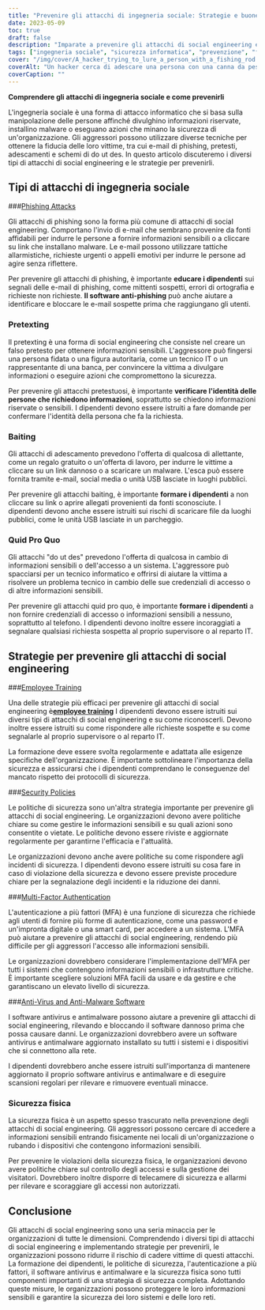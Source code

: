 ```yaml
---
title: "Prevenire gli attacchi di ingegneria sociale: Strategie e buone pratiche"
date: 2023-05-09
toc: true
draft: false
description: "Imparate a prevenire gli attacchi di social engineering e a proteggere le informazioni sensibili della vostra organizzazione con la formazione dei dipendenti, le politiche di sicurezza e altro ancora."
tags: ["ingegneria sociale", "sicurezza informatica", "prevenzione", "formazione dei dipendenti", "politiche di sicurezza", "autenticazione a più fattori", "antivirus", "sicurezza fisica", "regolamenti governativi", "FISMA", "HIPAA", "protezione dei dati", "minacce informatiche", "sicurezza della rete", "sicurezza delle informazioni", "informazioni sensibili", "criminalità informatica", "compliance", "strategia di cybersicurezza", "sicurezza dei dati"]
cover: "/img/cover/A_hacker_trying_to_lure_a_person_with_a_fishing_rod.png"
coverAlt: "Un hacker cerca di adescare una persona con una canna da pesca, mentre uno scudo e un lucchetto simboleggiano la sicurezza informatica."
coverCaption: ""
---
```


**Comprendere gli attacchi di ingegneria sociale e come prevenirli**

L'ingegneria sociale è una forma di attacco informatico che si basa sulla manipolazione delle persone affinché divulghino informazioni riservate, installino malware o eseguano azioni che minano la sicurezza di un'organizzazione. Gli aggressori possono utilizzare diverse tecniche per ottenere la fiducia delle loro vittime, tra cui e-mail di phishing, pretesti, adescamenti e schemi di do ut des. In questo articolo discuteremo i diversi tipi di attacchi di social engineering e le strategie per prevenirli.

## Tipi di attacchi di ingegneria sociale

###[Phishing Attacks](https://simeononsecurity.ch/articles/how-to-identify-phishing/)

Gli attacchi di phishing sono la forma più comune di attacchi di social engineering. Comportano l'invio di e-mail che sembrano provenire da fonti affidabili per indurre le persone a fornire informazioni sensibili o a cliccare su link che installano malware. Le e-mail possono utilizzare tattiche allarmistiche, richieste urgenti o appelli emotivi per indurre le persone ad agire senza riflettere.

Per prevenire gli attacchi di phishing, è importante **educare i dipendenti** sui segnali delle e-mail di phishing, come mittenti sospetti, errori di ortografia e richieste non richieste. **Il software anti-phishing** può anche aiutare a identificare e bloccare le e-mail sospette prima che raggiungano gli utenti.

### Pretexting

Il pretexting è una forma di social engineering che consiste nel creare un falso pretesto per ottenere informazioni sensibili. L'aggressore può fingersi una persona fidata o una figura autoritaria, come un tecnico IT o un rappresentante di una banca, per convincere la vittima a divulgare informazioni o eseguire azioni che compromettono la sicurezza.

Per prevenire gli attacchi pretestuosi, è importante **verificare l'identità delle persone che richiedono informazioni**, soprattutto se chiedono informazioni riservate o sensibili. I dipendenti devono essere istruiti a fare domande per confermare l'identità della persona che fa la richiesta.

### Baiting

Gli attacchi di adescamento prevedono l'offerta di qualcosa di allettante, come un regalo gratuito o un'offerta di lavoro, per indurre le vittime a cliccare su un link dannoso o a scaricare un malware. L'esca può essere fornita tramite e-mail, social media o unità USB lasciate in luoghi pubblici.

Per prevenire gli attacchi baiting, è importante **formare i dipendenti** a non cliccare su link o aprire allegati provenienti da fonti sconosciute. I dipendenti devono anche essere istruiti sui rischi di scaricare file da luoghi pubblici, come le unità USB lasciate in un parcheggio.

### Quid Pro Quo

Gli attacchi "do ut des" prevedono l'offerta di qualcosa in cambio di informazioni sensibili o dell'accesso a un sistema. L'aggressore può spacciarsi per un tecnico informatico e offrirsi di aiutare la vittima a risolvere un problema tecnico in cambio delle sue credenziali di accesso o di altre informazioni sensibili.

Per prevenire gli attacchi quid pro quo, è importante **formare i dipendenti** a non fornire credenziali di accesso o informazioni sensibili a nessuno, soprattutto al telefono. I dipendenti devono inoltre essere incoraggiati a segnalare qualsiasi richiesta sospetta al proprio supervisore o al reparto IT.

## Strategie per prevenire gli attacchi di social engineering

###[Employee Training](https://simeononsecurity.ch/articles/how-to-build-and-manage-an-effective-cybersecurity-awareness-training-program/)

Una delle strategie più efficaci per prevenire gli attacchi di social engineering è[**employee training**](https://simeononsecurity.ch/articles/how-to-build-and-manage-an-effective-cybersecurity-awareness-training-program/) I dipendenti devono essere istruiti sui diversi tipi di attacchi di social engineering e su come riconoscerli. Devono inoltre essere istruiti su come rispondere alle richieste sospette e su come segnalarle al proprio supervisore o al reparto IT.

La formazione deve essere svolta regolarmente e adattata alle esigenze specifiche dell'organizzazione. È importante sottolineare l'importanza della sicurezza e assicurarsi che i dipendenti comprendano le conseguenze del mancato rispetto dei protocolli di sicurezza.

###[Security Policies](https://simeononsecurity.ch/articles/how-to-secure-your-organization-against-insider-threats/)

Le politiche di sicurezza sono un'altra strategia importante per prevenire gli attacchi di social engineering. Le organizzazioni devono avere politiche chiare su come gestire le informazioni sensibili e su quali azioni sono consentite o vietate. Le politiche devono essere riviste e aggiornate regolarmente per garantirne l'efficacia e l'attualità.

Le organizzazioni devono anche avere politiche su come rispondere agli incidenti di sicurezza. I dipendenti devono essere istruiti su cosa fare in caso di violazione della sicurezza e devono essere previste procedure chiare per la segnalazione degli incidenti e la riduzione dei danni.

###[Multi-Factor Authentication](https://simeononsecurity.ch/articles/the-pros-and-cons-of-multi-factor-autentication/)

L'autenticazione a più fattori (MFA) è una funzione di sicurezza che richiede agli utenti di fornire più forme di autenticazione, come una password e un'impronta digitale o una smart card, per accedere a un sistema. L'MFA può aiutare a prevenire gli attacchi di social engineering, rendendo più difficile per gli aggressori l'accesso alle informazioni sensibili.

Le organizzazioni dovrebbero considerare l'implementazione dell'MFA per tutti i sistemi che contengono informazioni sensibili o infrastrutture critiche. È importante scegliere soluzioni MFA facili da usare e da gestire e che garantiscano un elevato livello di sicurezza.

###[Anti-Virus and Anti-Malware Software](https://simeononsecurity.ch/recommendations/anti-virus)

I software antivirus e antimalware possono aiutare a prevenire gli attacchi di social engineering, rilevando e bloccando il software dannoso prima che possa causare danni. Le organizzazioni dovrebbero avere un software antivirus e antimalware aggiornato installato su tutti i sistemi e i dispositivi che si connettono alla rete.

I dipendenti dovrebbero anche essere istruiti sull'importanza di mantenere aggiornato il proprio software antivirus e antimalware e di eseguire scansioni regolari per rilevare e rimuovere eventuali minacce.

### Sicurezza fisica

La sicurezza fisica è un aspetto spesso trascurato nella prevenzione degli attacchi di social engineering. Gli aggressori possono cercare di accedere a informazioni sensibili entrando fisicamente nei locali di un'organizzazione o rubando i dispositivi che contengono informazioni sensibili.

Per prevenire le violazioni della sicurezza fisica, le organizzazioni devono avere politiche chiare sul controllo degli accessi e sulla gestione dei visitatori. Dovrebbero inoltre disporre di telecamere di sicurezza e allarmi per rilevare e scoraggiare gli accessi non autorizzati.

## Conclusione

Gli attacchi di social engineering sono una seria minaccia per le organizzazioni di tutte le dimensioni. Comprendendo i diversi tipi di attacchi di social engineering e implementando strategie per prevenirli, le organizzazioni possono ridurre il rischio di cadere vittime di questi attacchi. La formazione dei dipendenti, le politiche di sicurezza, l'autenticazione a più fattori, il software antivirus e antimalware e la sicurezza fisica sono tutti componenti importanti di una strategia di sicurezza completa. Adottando queste misure, le organizzazioni possono proteggere le loro informazioni sensibili e garantire la sicurezza dei loro sistemi e delle loro reti.
